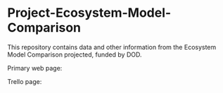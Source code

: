# Project-Ecosystem-Model-Comparison

This repository contains data and other information from the Ecosystem Model Comparison projected, funded by DOD.

Primary web page:

Trello page:
